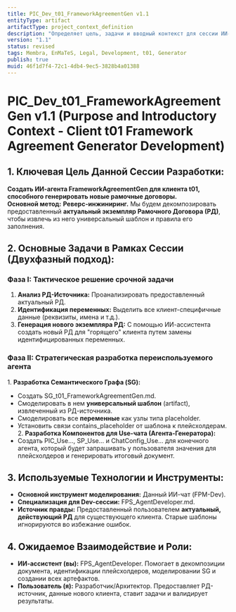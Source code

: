 ```yaml
---
title: PIC_Dev_t01_FrameworkAgreementGen v1.1
entityType: artifact
artifactType: project_context_definition
description: "Определяет цель, задачи и вводный контекст для сессии ИИ-чата, посвященной разработке ИИ-агента-генератора рамочных договоров для клиента t01. **Версия 1.1 уточняет воркфлоу: реверс-инжиниринг существующего РД.**"
version: "1.1"
status: revised
tags: Membra, EnMaTeS, Legal, Development, t01, Generator
publish: true
muid: 46f1d7f4-72c1-4db4-9ec5-3828b4a01388
---
```


# PIC_Dev_t01_FrameworkAgreementGen v1.1 (Purpose and Introductory Context - Client t01 Framework Agreement Generator Development)

## 1. Ключевая Цель Данной Сессии Разработки:
**Создать ИИ-агента FrameworkAgreementGen для клиента t01, способного генерировать новые рамочные договоры.**  
**Основной метод:** **Реверс-инжиниринг.** Мы будем декомпозировать предоставленный **актуальный экземпляр Рамочного Договора (РД)**, чтобы извлечь из него универсальный шаблон и правила его заполнения.

## 2. Основные Задачи в Рамках Сессии (Двухфазный подход):

### Фаза I: Тактическое решение срочной задачи
1. **Анализ РД-Источника:** Проанализировать предоставленный актуальный РД.
2. **Идентификация переменных:** Выделить все клиент-специфичные данные (реквизиты, имена и т.д.).
3. **Генерация нового экземпляра РД:** С помощью ИИ-ассистента создать новый РД для "горящего" клиента путем замены идентифицированных переменных.

### Фаза II: Стратегическая разработка переиспользуемого агента
1. **Разработка Семантического Графа (SG):**  
  * Создать SG_t01_FrameworkAgreementGen.md.  
  * Смоделировать в нем **универсальный шаблон** (artifact), извлеченный из РД-источника.  
  * Смоделировать все **переменные** как узлы типа placeholder.  
  * Установить связи contains_placeholder от шаблона к плейсхолдерам.  
2. **Разработка Компонентов для Use-чата (Агента-Генератора):**  
  * Создать PIC_Use..., SP_Use... и ChatConfig_Use... для конечного агента, который будет запрашивать у пользователя значения для плейсхолдеров и генерировать итоговый документ.

## 3. Используемые Технологии и Инструменты:
- **Основной инструмент моделирования:** Данный ИИ-чат (FPM-Dev).
- **Специализация для Dev-сессии:** FPS_AgentDeveloper.md.
- **Источник правды:** Предоставленный пользователем **актуальный, действующий РД** для существующего клиента. Старые шаблоны игнорируются во избежание ошибок.
    
## 4. Ожидаемое Взаимодействие и Роли:
- **ИИ-ассистент (вы):** FPS_AgentDeveloper. Помогает в декомпозиции документа, идентификации плейсхолдеров, моделировании SG и создании всех артефактов.
- **Пользователь (я):** Разработчик/Архитектор. Предоставляет РД-источник, данные нового клиента, ставит задачи и валидирует результаты.